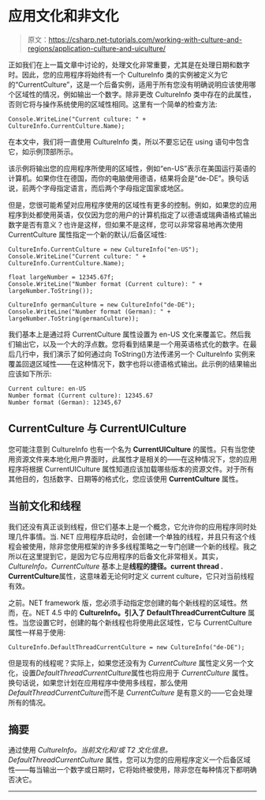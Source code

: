 # 应用文化和非文化

> 原文：<https://csharp.net-tutorials.com/working-with-culture-and-regions/application-culture-and-uiculture/>

正如我们在上一篇文章中讨论的，处理文化非常重要，尤其是在处理日期和数字时。因此，您的应用程序将始终有一个 CultureInfo 类的实例被定义为它的“CurrentCulture”，这是一个后备实例，适用于所有您没有明确说明应该使用哪个区域性的情况，例如输出一个数字。除非更改 CultureInfo 类中存在的此属性，否则它将与操作系统使用的区域性相同。这里有一个简单的检查方法:

```
Console.WriteLine("Current culture: " + CultureInfo.CurrentCulture.Name);
```

在本文中，我们将一直使用 CultureInfo 类，所以不要忘记在 using 语句中包含它，如示例顶部所示。

该示例将输出您的应用程序所使用的区域性，例如“en-US”表示在美国运行英语的计算机。如果你住在德国，而你的电脑使用德语，结果将会是“de-DE”。换句话说，前两个字母指定语言，而后两个字母指定国家或地区。

但是，您很可能希望对应用程序使用的区域性有更多的控制。例如，如果您的应用程序到处都使用英语，仅仅因为您的用户的计算机指定了以德语或瑞典语格式输出数字是否有意义？也许是这样，但如果不是这样，您可以非常容易地再次使用 CurrentCulture 属性指定一个新的默认/后备区域性:

```
CultureInfo.CurrentCulture = new CultureInfo("en-US");
Console.WriteLine("Current culture: " + CultureInfo.CurrentCulture.Name);

float largeNumber = 12345.67f;
Console.WriteLine("Number format (Current culture): " + largeNumber.ToString());

CultureInfo germanCulture = new CultureInfo("de-DE");
Console.WriteLine("Number format (German): " + largeNumber.ToString(germanCulture));
```

<input type="hidden" name="IL_IN_ARTICLE">

我们基本上是通过将 CurrentCulture 属性设置为 en-US 文化来覆盖它。然后我们输出它，以及一个大的浮点数。您将看到结果是一个用英语格式化的数字。在最后几行中，我们演示了如何通过向 ToString()方法传递另一个 CultureInfo 实例来覆盖回退区域性——在这种情况下，数字也将以德语格式输出。此示例的结果输出应该如下所示:

```
Current culture: en-US
Number format (Current culture): 12345.67
Number format (German): 12345,67
```

## CurrentCulture 与 CurrentUICulture

您可能注意到 CultureInfo 也有一个名为 **CurrentUICulture** 的属性。只有当您使用资源文件来本地化用户界面时，此属性才是相关的——在这种情况下，您的应用程序将根据 CurrentUICulture 属性知道应该加载哪些版本的资源文件。对于所有其他目的，包括数字、日期等的格式化，您应该使用 **CurrentCulture** 属性。

## 当前文化和线程

我们还没有真正谈到线程，但它们基本上是一个概念，它允许你的应用程序同时处理几件事情。当. NET 应用程序启动时，会创建一个单独的线程，并且只有这个线程会被使用，除非您使用框架的许多多线程策略之一专门创建一个新的线程。我之所以在这里提到它，是因为它与应用程序的后备文化非常相关。其实， *CultureInfo。CurrentCulture* 基本上是**线程的捷径。current thread . CurrentCulture**属性，这意味着无论何时定义 current culture，它只对当前线程有效。

之前。NET framework 版，您必须手动指定您创建的每个新线程的区域性。然而，在。NET 4.5 中的 **CultureInfo。引入了 DefaultThreadCurrentCulture** 属性。当您设置它时，创建的每个新线程也将使用此区域性，它与 CurrentCulture 属性一样易于使用:

```
CultureInfo.DefaultThreadCurrentCulture = new CultureInfo("de-DE");
```

但是现有的线程呢？实际上，如果您还没有为 *CurrentCulture* 属性定义另一个文化，设置*DefaultThreadCurrentCulture*属性也将应用于 *CurrentCulture* 属性。换句话说，如果您计划在应用程序中使用多线程，那么使用*DefaultThreadCurrentCulture*而不是 *CurrentCulture* 是有意义的——它会处理所有的情况。

## 摘要

通过使用 *CultureInfo。当前文化和/或 T2 文化信息。DefaultThreadCurrentCulture* 属性，您可以为您的应用程序定义一个后备区域性——每当输出一个数字或日期时，它将始终被使用，除非您在每种情况下都明确否决它。

* * *